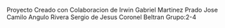 Proyecto Creado con Colaboracion de 
Irwin Gabriel Martinez Prado
Jose Camilo Angulo Rivera
Sergio de Jesus Coronel Beltran
Grupo:2-4
